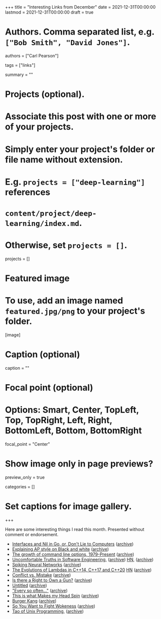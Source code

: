 +++
title = "Interesting Links from December"
date = 2021-12-31T00:00:00
lastmod = 2021-12-31T00:00:00
draft = true

# Authors. Comma separated list, e.g. `["Bob Smith", "David Jones"]`.
authors = ["Carl Pearson"]

tags = ["links"]

summary = ""

# Projects (optional).
#   Associate this post with one or more of your projects.
#   Simply enter your project's folder or file name without extension.
#   E.g. `projects = ["deep-learning"]` references 
#   `content/project/deep-learning/index.md`.
#   Otherwise, set `projects = []`.
projects = []

# Featured image
# To use, add an image named `featured.jpg/png` to your project's folder. 
[image]
  # Caption (optional)
  caption = ""

  # Focal point (optional)
  # Options: Smart, Center, TopLeft, Top, TopRight, Left, Right, BottomLeft, Bottom, BottomRight
  focal_point = "Center"

  # Show image only in page previews?
  preview_only = true


categories = []

# Set captions for image gallery.


+++

Here are some interesting things I read this month.
Presented without comment or endorsement.

* [Interfaces and Nil in Go, or, Don't Lie to Computers][14] ([archive][14w])
* [Explaining AP style on Black and white][13] ([archive][13w])
* [The growth of command line options, 1979-Present][12] ([archive][12w])
* [Uncomfortable Truths in Software Engineering][11], ([archive][11w]) [HN][11a], ([archive][11aw])
* [Spiking Neural Networks][10] ([archive][10w])
* [The Evolutions of Lambdas in C++14, C++17 and C++20][9] [HN][9a] ([archive][9aw])
* [Conflict vs. Mistake][8] ([archive][8w])
* [Is there a Right to Own a Gun?][7] ([archive][7w])
* [Untitled][6] ([archive][6w])
* ["Every so often..."][5] ([archive][5w])
* [This is what Makes my Head Spin][4] ([archive][4w])
* [Burger Kang][3] ([archive][3w])
* [So You Want to Fight Wokeness][2] ([archive][2w])
* [Tao of Unix Programming][1], ([archive][1w])



[1]: https://github.com/globalcitizen/taoup
[1w]: https://web.archive.org/web/20211218193428/https://github.com/globalcitizen/taoup

[2]: https://eharding.substack.com/p/so-you-want-to-fight-wokeness
[2w]: https://web.archive.org/web/20211218193526/https://eharding.substack.com/p/so-you-want-to-fight-wokeness

[3]: http://stonetoss.com/comic/burger-kang/
[3w]: https://web.archive.org/web/20211218193640/http://stonetoss.com/comic/burger-kang/

[4]: https://medium.com/@page88/this-is-what-makes-my-head-spin-f5542c493384
[4w]: https://web.archive.org/web/20211218193751/https://medium.com/@page88/this-is-what-makes-my-head-spin-f5542c493384

[5]:https://www.reddit.com/r/TheMotte/comments/quapxg/culture_war_roundup_for_the_week_of_november_15/hl4qa0s/
[5w]: https://web.archive.org/web/20211218193922/https://www.reddit.com/r/TheMotte/comments/quapxg/culture_war_roundup_for_the_week_of_november_15/hl4qa0s/

[6]: https://slatestarcodex.com/2015/01/01/untitled/
[6w]: https://web.archive.org/web/20211218194124/https://slatestarcodex.com/2015/01/01/untitled/

[7]: http://www.owl232.net/papers/guncontrol.htm
[7w]: https://web.archive.org/web/20211218194334/http://www.owl232.net/papers/guncontrol.htm

[8]: https://slatestarcodex.com/2018/01/24/conflict-vs-mistake/
[8w]: https://web.archive.org/web/20211218194427/https://slatestarcodex.com/2018/01/24/conflict-vs-mistake/

[9]: https://www.fluentcpp.com/2021/12/13/the-evolutions-of-lambdas-in-c14-c17-and-c20/
[9w]: https://web.archive.org/web/20211218194514/https://www.fluentcpp.com/2021/12/13/the-evolutions-of-lambdas-in-c14-c17-and-c20/
[9a]: https://news.ycombinator.com/item?id=29537660
[9aw]: https://web.archive.org/web/20211218194602/https://news.ycombinator.com/item?id=29537660

[10]: https://simons.berkeley.edu/news/spiking-neural-networks
[10w]: https://web.archive.org/web/20211218194731/https://simons.berkeley.edu/news/spiking-neural-networks

[11]: https://buttondown.email/hillelwayne/archive/uncomfortable-truths-in-software-engineering/
[11w]: https://web.archive.org/web/20211218194837/https://buttondown.email/hillelwayne/archive/uncomfortable-truths-in-software-engineering/
[11a]: https://news.ycombinator.com/item?id=29564219
[11aw]: https://web.archive.org/web/20211218194748/https://news.ycombinator.com/item?id=29564219

[12]: https://danluu.com/cli-complexity/
[12w]: https://web.archive.org/web/20211218194733/https://danluu.com/cli-complexity/

[13]: https://apnews.com/article/archive-race-and-ethnicity-9105661462
[13w]: https://web.archive.org/web/20211218194727/https://apnews.com/article/archive-race-and-ethnicity-9105661462

[14]: http://www.jerf.org/iri/post/2957
[14w]: http://web.archive.org/web/20211228214306/http://www.jerf.org/iri/post/2957
